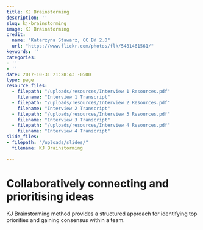 ```yaml
---
title: KJ Brainstorming
description: ''
slug: kj-brainstorming
image: KJ Brainstorming
credit:
  name: "Katarzyna Stawarz, CC BY 2.0"
  url: "https://www.flickr.com/photos/flk/5481461561/"
keywords: ''
categories:
- ''
- ''
date: 2017-10-31 21:28:43 -0500
type: page
resource_files:
  - filepath: "/uploads/resources/Interview 1 Resources.pdf"
    filename: "Interview 1 Transcript"
  - filepath: "/uploads/resources/Interview 2 Resources.pdf"
    filename: "Interview 2 Transcript"
  - filepath: "/uploads/resources/Interview 3 Resources.pdf"
    filename: "Interview 3 Transcript"
  - filepath: "/uploads/resources/Interview 4 Resources.pdf"
    filename: "Interview 4 Transcript"
slide_files:
- filepath: "/uploads/slides/"
  filename: KJ Brainstorming

---
```

# Collaboratively connecting and prioritising ideas

KJ Brainstorming method provides a structured approach for identifying top priorities and gaining consensus within a team.
